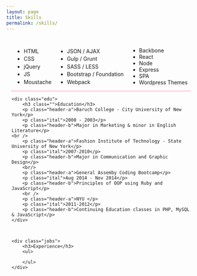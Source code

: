 ```yaml
---
layout: page
title: Skills
permalink: /skills/
---
```

<div class="skill-list" style="padding:1em;">
	<section style="border-bottom:1px dotted #ff006c;display:flex;justify-content:space-around;">
		<ul class="" style="display: inline-flex;flex-direction: column;justify-content:space-around;">
			<li>HTML</li>
			<li>CSS</li>
			<li>jQuery</li>
			<li>JS</li>
			<li>Moustache</li>
		</ul>
		<ul style="display: inline-flex;flex-direction: column;justify-content:space-around;">
			<li>JSON / AJAX</li>
			<li>Gulp / Grunt</li>
			<li>SASS / LESS</li>
			<li>Bootstrap / Foundation</li>
			<li>Webpack</li>
		</ul>
		<ul class="" style="display: inline-flex;flex-direction: column;justify-content:space-around;">
			<li>Backbone</li>
			<li>React</li>
			<li>Node</li>
			<li>Express</li>
			<li>SPA</li>
			<li>Wordpress Themes</li>
		</ul>
	</section>

	<div class="edu">
		<h3 class="">Education</h3>
		<p class="header-a">Baruch College - City University of New York</p>
		<p class="ital">2000 - 2003</p>
		<p class="header-b">Major in Marketing & minor in English Literature</p>
	<br />
		<p class="header-a">Fashion Institute of Technology - State University of New York</p>
		<p class="ital">2007-2010</p>
		<p class="header-b">Major in Communication and Graphic Design</p>
		<br/>
		<p class="header-a">General Assemby Coding Bootcamp</p>
		<p class="ital">Aug 2014 - Nov 2014</p>
		<p class="header-b">Principles of OOP using Ruby and JavaScript</p>
		<br />
		<p class="header-a">NYU </p>
		<p class="ital">2011-2012</p>
		<p class="header-b">Continuing Education classes in PHP, MySQL & JavaScript</p>
	</div>

		  

	<div class="jobs">
		<h3>Experience</h3>
		<ul>
		  		
		</ul>
	</div>


</div>

	
